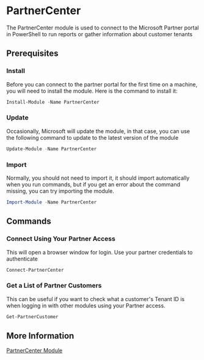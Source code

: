 # PartnerCenter

The PartnerCenter module is used to connect to the Microsoft Partner portal in PowerShell to run reports or gather information about customer tenants

## Prerequisites

### Install

Before you can connect to the partner portal for the first time on a machine, you will need to install the module. Here is the command to install it:

```PowerShell
Install-Module -Name PartnerCenter
```

### Update

Occasionally, Microsoft will update the module, in that case, you can use the following command to update to the latest version of the module

```PowerShell
Update-Module -Name PartnerCenter
```

### Import

Normally, you should not need to import it, it should import automatically when you run commands, but if you get an error about the command missing, you can try importing the module.

```PowerShell
Import-Module -Name PartnerCenter
```

## Commands

### Connect Using Your Partner Access

This will open a browser window for login. Use your partner credentials to authenticate

```PowerShell
Connect-PartnerCenter
```

### Get a List of Partner Customers

This can be useful if you want to check what a customer's Tenant ID is when logging in with other modules using your Partner access.

```PowerShell
Get-PartnerCustomer
```

## More Information

[PartnerCenter Module](https://learn.microsoft.com/en-us/powershell/module/partnercenter/)
